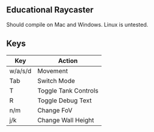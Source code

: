 ## Educational Raycaster

Should compile on Mac and Windows. Linux is untested.

## Keys

| Key     | Action               |  
|---------|----------------------|
| w/a/s/d | Movement             | 
| Tab     | Switch Mode          | 
| T       | Toggle Tank Controls | 
| R       | Toggle Debug Text    | 
| n/m     | Change FoV           | 
| j/k     | Change Wall Height   | 
